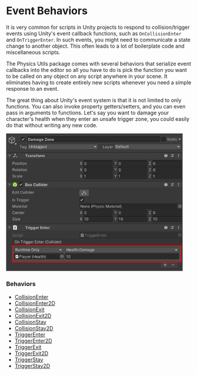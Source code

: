 # Event Behaviors

It is very common for scripts in Unity projects to respond to collision/trigger events using Unity's event callback functions, such as `OnCollisionEnter` and `OnTriggerEnter`. In such events, you might need to communicate a state change to another object. This often leads to a lot of boilerplate code and miscellaneous scripts.

The Physics Utils package comes with several behaviors that serialize event callbacks into the editor so all you have to do is pick the function you want to be called on any object on any script anywhere in your scene. It eliminates having to create entirely new scripts whenever you need a simple response to an event.

The great thing about Unity's event system is that it is not limited to only functions. You can also invoke property getters/setters, and you can even pass in arguments to functions. Let's say you want to damage your character's health when they enter an unsafe trigger zone, you could easily do that without writing any new code.

<img src="../images/event.png" width="480"/>

### Behaviors

- [CollisionEnter](xref:Zigurous.Physics.Events.CollisionEnter)
- [CollisionEnter2D](xref:Zigurous.Physics.Events.CollisionEnter2D)
- [CollisionExit](xref:Zigurous.Physics.Events.CollisionExit)
- [CollisionExit2D](xref:Zigurous.Physics.Events.CollisionExit2D)
- [CollisionStay](xref:Zigurous.Physics.Events.CollisionStay)
- [CollisionStay2D](xref:Zigurous.Physics.Events.CollisionStay2D)
- [TriggerEnter](xref:Zigurous.Physics.Events.TriggerEnter)
- [TriggerEnter2D](xref:Zigurous.Physics.Events.TriggerEnter2D)
- [TriggerExit](xref:Zigurous.Physics.Events.TriggerExit)
- [TriggerExit2D](xref:Zigurous.Physics.Events.TriggerExit2D)
- [TriggerStay](xref:Zigurous.Physics.Events.TriggerStay)
- [TriggerStay2D](xref:Zigurous.Physics.Events.TriggerStay2D)
